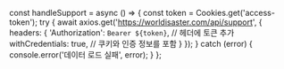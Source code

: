 const handleSupport = async () => {
  const token = Cookies.get('access-token');
  try {
    await axios.get('https://worldisaster.com/api/support', {
      headers: {
        'Authorization': `Bearer ${token}`, // 헤더에 토큰 추가
        withCredentials: true, // 쿠키와 인증 정보를 포함
      }
    });
  } catch (error) {
    console.error('데이터 로드 실패', error);
  }
};